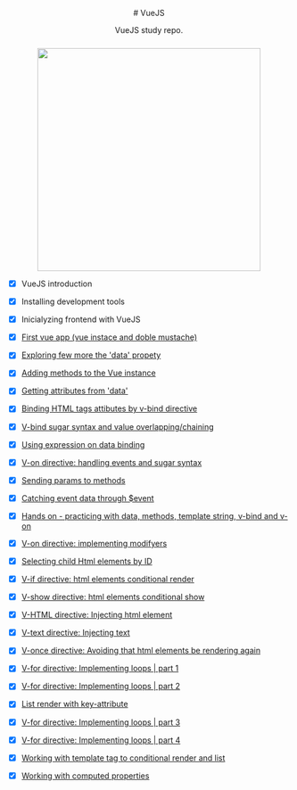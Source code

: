 

<p align="center">
 # VueJS
 </p>


<p align="center">
 VueJS study repo.
 </p>



<p align="center">
 <img style="margin-top:10px;" src="https://hsro-inf-wt.github.io/assets/vuejs.gif" width="400px">
 </p>
 
- [x] VueJS introduction
- [x] Installing development tools
- [x] Inicialyzing frontend with VueJS
- [x] [First vue app (vue instace and doble mustache)](https://github.com/thiagotesla/VueJS/blob/main/first-vue-app-vue-instace-and-doble-mustache.html)
- [x] [Exploring few more the 'data' propety](https://github.com/thiagotesla/VueJS/blob/main/lessons/2-exploring-few-more-the-data-propety.html) 
- [x] [Adding methods to the Vue instance](https://github.com/thiagotesla/VueJS/blob/main/lessons/3-adding-methods-to-the-vue-instance.html)
- [x] [Getting attributes from 'data'](https://github.com/thiagotesla/VueJS/blob/main/lessons/4-getting-attributes-from-data.html)
- [x] [Binding HTML tags attibutes by v-bind directive](https://github.com/thiagotesla/VueJS/blob/main/lessons/5-binding-html-tags-attibutes-by-v-bind-directive.html)
- [x] [V-bind sugar syntax and value overlapping/chaining](https://github.com/thiagotesla/VueJS/blob/main/lessons/6-v-bind-sugar-syntax-and-value-overlapping-chaining.html)
- [x] [Using expression on data binding](https://github.com/thiagotesla/VueJS/blob/main/lessons/7-using-expression-on-data-binding.html)
- [x] [V-on directive: handling events and sugar syntax](https://github.com/thiagotesla/VueJS/blob/main/lessons/8-v-on-directive-handling-events-and-sugar-syntax.html)
- [x] [Sending params to methods](https://github.com/thiagotesla/VueJS/blob/main/lessons/9-sending-params-to-methods.html)
- [x] [Catching event data through $event](https://github.com/thiagotesla/VueJS/blob/main/lessons/10-catching-event-data-through-dolar-event.html)
- [x] [Hands on - practicing with data, methods, template string, v-bind and v-on](https://github.com/thiagotesla/VueJS/blob/main/lessons/11-hands-on-practicing-with-data-methods-template-string-v-bind-and-v-on.html)
- [x] [V-on directive: implementing modifyers](https://github.com/thiagotesla/VueJS/blob/main/lessons/12-v-on-directive-implementing-modifyers.html)
- [x] [Selecting child Html elements by ID](https://github.com/thiagotesla/VueJS/blob/main/lessons/13-selecting-child-html-elements-by-id.html)

- [x] [V-if directive: html elements conditional render](https://github.com/thiagotesla/VueJS/blob/main/lessons/14-v-if-directive-html-elements-conditional-render.html)

- [x] [V-show directive: html elements conditional show](https://github.com/thiagotesla/VueJS/blob/main/lessons/15-v-show-directive-html-elements-conditional-show.html)

- [x] [V-HTML directive: Injecting html element](https://github.com/thiagotesla/VueJS/blob/main/lessons/16-v-html-injecting-html-elements.html)

- [x] [V-text directive: Injecting text](https://github.com/thiagotesla/VueJS/blob/main/lessons/17-v-text-injecting-text.html)

- [x] [V-once directive: Avoiding that html elements be rendering again](https://github.com/thiagotesla/VueJS/blob/main/lessons/18-v-once-directive.html)

- [x] [V-for directive: Implementing loops | part 1](https://github.com/thiagotesla/VueJS/blob/main/lessons/19-v-for-directive-implementing-loops-part-1.html)

- [x] [V-for directive: Implementing loops | part 2](https://github.com/thiagotesla/VueJS/blob/main/lessons/20-v-for-directive-implementing-loops-part-2.html)

- [x] [List render with key-attribute](https://github.com/thiagotesla/VueJS/blob/main/lessons/21-list-render-with-key-attribute.html)

- [x] [V-for directive: Implementing loops | part 3](https://github.com/thiagotesla/VueJS/blob/main/lessons/22-v-for-directive-implementing-loops-part-3.html)

- [x] [V-for directive: Implementing loops | part 4](https://github.com/thiagotesla/VueJS/blob/main/lessons/23-v-for-directive-implementing-loops-part-4.html)

- [x] [Working with template tag to conditional render and list](https://github.com/thiagotesla/VueJS/blob/main/lessons/24-working-with-template-tag-to-conditional-render-and-list.html)

- [x] [Working with computed properties](https://github.com/thiagotesla/VueJS/blob/main/lessons/25-working-with-computed-properties.html)
